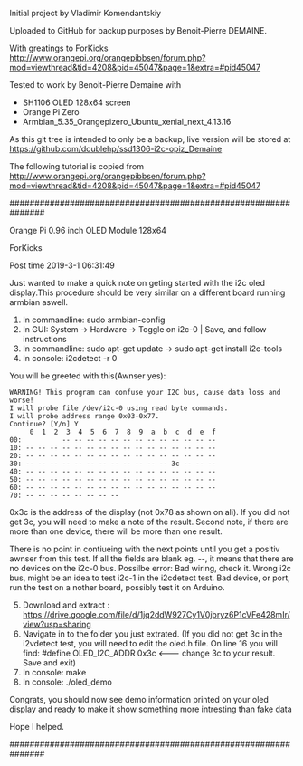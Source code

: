 Initial project by Vladimir Komendantskiy

Uploaded to GitHub for backup purposes by Benoit-Pierre DEMAINE.

With greatings to ForKicks
http://www.orangepi.org/orangepibbsen/forum.php?mod=viewthread&tid=4208&pid=45047&page=1&extra=#pid45047

Tested to work by Benoit-Pierre Demaine with
- SH1106 OLED 128x64 screen
- Orange Pi Zero
- Armbian_5.35_Orangepizero_Ubuntu_xenial_next_4.13.16

As this git tree is intended to only be a backup, live version will be stored at
https://github.com/doublehp/ssd1306-i2c-opiz_Demaine

The following tutorial is copied from 
http://www.orangepi.org/orangepibbsen/forum.php?mod=viewthread&tid=4208&pid=45047&page=1&extra=#pid45047

###############################################################

Orange Pi 0.96 inch OLED Module 128x64

ForKicks

Post time 2019-3-1 06:31:49

Just wanted to make a quick note on geting started with the i2c oled display.This procedure should be very similar on a different board running armbian aswell.

1. In commandline: sudo armbian-config
2. In GUI: System -> Hardware -> Toggle on i2c-0 | Save, and follow instructions
3. In commandline: sudo apt-get update -> sudo apt-get install i2c-tools
4. In console: i2cdetect -r 0

You will be greeted with this(Awnser yes):
```
WARNING! This program can confuse your I2C bus, cause data loss and worse!
I will probe file /dev/i2c-0 using read byte commands.
I will probe address range 0x03-0x77.
Continue? [Y/n] Y
     0  1  2  3  4  5  6  7  8  9  a  b  c  d  e  f
00:          -- -- -- -- -- -- -- -- -- -- -- -- --
10: -- -- -- -- -- -- -- -- -- -- -- -- -- -- -- --
20: -- -- -- -- -- -- -- -- -- -- -- -- -- -- -- --
30: -- -- -- -- -- -- -- -- -- -- -- -- 3c -- -- --
40: -- -- -- -- -- -- -- -- -- -- -- -- -- -- -- --
50: -- -- -- -- -- -- -- -- -- -- -- -- -- -- -- --
60: -- -- -- -- -- -- -- -- -- -- -- -- -- -- -- --
70: -- -- -- -- -- -- -- --
```

0x3c is the address of the display (not 0x78 as shown on ali).
If you did not get 3c, you will need to make a note of the result.
Second note, if there are more than one device, there will be more than one result.

There is no point in contiueing with the next points until you get a positiv awnser from this test. If all the fields are blank eg. --, it means that there are no devices on the i2c-0 bus.
Possilbe error: Bad wiring, check it. Wrong i2c bus, might be an idea to test i2c-1 in the i2cdetect test. Bad device, or port, run the test on a nother board, possibly test it on Arduino.

5. Download and extract : https://drive.google.com/file/d/1jq2ddW927Cy1V0jbryz6P1cVFe428mIr/view?usp=sharing
6. Navigate in to the folder you just extrated. (If you did not get 3c in the i2vdetect test, you will need to edit the oled.h file. On line 16 you will find: #define OLED_I2C_ADDR      0x3c <--- change 3c to your result. Save and exit)
7. In console: make
8. In console: ./oled_demo

Congrats, you should now see demo information printed on your oled display and ready to make it show something more intresting than fake data

Hope I helped.

###############################################################
